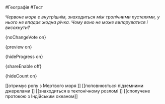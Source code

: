 #Географія #Тест

*Червоне море є внутрішнім, знаходиться між тропічними пустелями, у нього не впадає жодна річка. Чому воно не може випаруватися і висохнути?*

{noChangeVote on}

{preview on}

{hideProgress on}

{shareEnable off}

{hideCount on}

[[отримує ропу з Мертвого моря ]]
[[поповнюється підземними джерелами ]]
[[знаходиться в тектонічному розломі ]]
[[сполучене протокою з Індійським океаном]]
